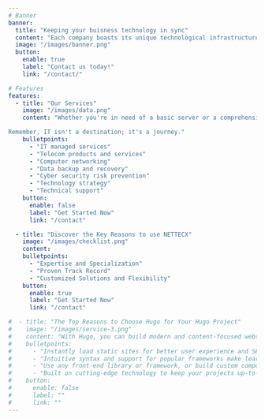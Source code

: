 ```yaml
---
# Banner
banner:
  title: "Keeping your buisness technology in sync"
  content: "Each company boasts its unique technological infrastructure. What stays consistent is that with the growth of your business, the complexity of your technology also rises. Situated in Minneapolis, Minnesota, NETTECX Managed IT Services provides comprehensive technology support to small- and medium-sized (SMB) organizations, catering to their needs at local, regional, national, and international scales."
  image: "/images/banner.png"
  button:
    enable: true
    label: "Contact us today!"
    link: "/contact/"

# Features
features:
  - title: "Our Services"
    image: "/images/data.png"
    content: "Whether you're in need of a basic server or a comprehensive IT as a Service package, NETTECX is committed to assigning a team of experts to evaluate your existing IT landscape and suggest the most suitable products and services. Before delving into the technical details, we immerse ourselves in understanding your business – its history, present state, and future trajectory. It's only through this thorough understanding that we craft a personalized IT solution. Not just Package A or Package B, but a uniquely tailored IT package specifically for your business, created by a team of seasoned experts.

Remember, IT isn't a destination; it's a journey."
    bulletpoints:
      - "IT managed services"
      - "Telecom products and services"
      - "Computer networking"
      - "Data backup and recovery"
      - "Cyber security risk prevention"
      - "Technology strategy"
      - "Technical support"
    button:
      enable: false
      label: "Get Started Now"
      link: "/contact"

  - title: "Discover the Key Reasons to use NETTECX"
    image: "/images/checklist.png"
    content:
    bulletpoints:
      - "Expertise and Specialization"
      - "Proven Track Record"
      - "Customized Solutions and Flexibility"
    button:
      enable: true
      label: "Get Started Now"
      link: "/contact"

#  - title: "The Top Reasons to Choose Hugo for Your Hugo Project"
#    image: "/images/service-3.png"
#    content: "With Hugo, you can build modern and content-focused websites without sacrificing performance or ease of use."
#    bulletpoints:
#      - "Instantly load static sites for better user experience and SEO."
#      - "Intuitive syntax and support for popular frameworks make learning and using Hugo a breeze."
#      - "Use any front-end library or framework, or build custom components, for any project size."
#      - "Built on cutting-edge technology to keep your projects up-to-date with the latest web standards."
#    button:
#      enable: false
#      label: ""
#      link: ""
---
```

